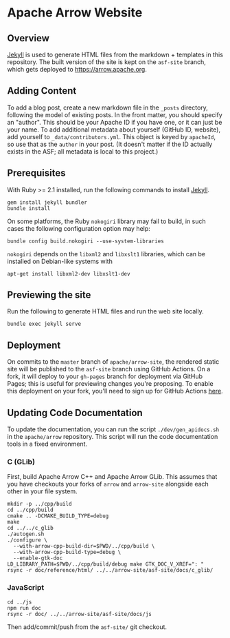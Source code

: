 <!---
  Licensed to the Apache Software Foundation (ASF) under one
  or more contributor license agreements.  See the NOTICE file
  distributed with this work for additional information
  regarding copyright ownership.  The ASF licenses this file
  to you under the Apache License, Version 2.0 (the
  "License"); you may not use this file except in compliance
  with the License.  You may obtain a copy of the License at

    http://www.apache.org/licenses/LICENSE-2.0

  Unless required by applicable law or agreed to in writing,
  software distributed under the License is distributed on an
  "AS IS" BASIS, WITHOUT WARRANTIES OR CONDITIONS OF ANY
  KIND, either express or implied.  See the License for the
  specific language governing permissions and limitations
  under the License.
-->

# Apache Arrow Website

## Overview

[Jekyll](https://jekyllrb.com/) is used to generate HTML files from the
markdown + templates in this repository. The built version of the site is kept
on the `asf-site` branch, which gets deployed to https://arrow.apache.org.

## Adding Content

To add a blog post, create a new markdown file in the `_posts` directory,
following the model of existing posts. In the front matter, you should specify
an "author". This should be your Apache ID if you have one, or it can just be
your name. To add additional metadata about yourself (GitHub ID, website), add
yourself to `_data/contributors.yml`. This object is keyed by `apacheId`, so
use that as the `author` in your post. (It doesn't matter if the ID actually
exists in the ASF; all metadata is local to this project.)

## Prerequisites

With Ruby >= 2.1 installed, run the following commands to install
[Jekyll](https://jekyllrb.com/).

```shell
gem install jekyll bundler
bundle install
```

On some platforms, the Ruby `nokogiri` library may fail to build, in
such cases the following configuration option may help:

```
bundle config build.nokogiri --use-system-libraries
```


`nokogiri` depends on the `libxml2` and `libxslt1` libraries, which can be
installed on Debian-like systems with

```
apt-get install libxml2-dev libxslt1-dev
```

## Previewing the site

Run the following to generate HTML files and run the web site locally.

```
bundle exec jekyll serve
```

## Deployment

On commits to the `master` branch of `apache/arrow-site`, the rendered static site will be published to the `asf-site` branch using GitHub Actions. On a fork, it will deploy to your `gh-pages` branch for deployment via GitHub Pages; this is useful for previewing changes you're proposing. To enable this deployment on your fork, you'll need to sign up for GitHub Actions [here](https://github.com/features/actions/signup).

## Updating Code Documentation

To update the documentation, you can run the script `./dev/gen_apidocs.sh` in
the `apache/arrow` repository. This script will run the code documentation
tools in a fixed environment.

### C (GLib)

First, build Apache Arrow C++ and Apache Arrow GLib. This assumes that you have checkouts your forks of `arrow` and `arrow-site` alongside each other in your file system.

```
mkdir -p ../cpp/build
cd ../cpp/build
cmake .. -DCMAKE_BUILD_TYPE=debug
make
cd ../../c_glib
./autogen.sh
./configure \
  --with-arrow-cpp-build-dir=$PWD/../cpp/build \
  --with-arrow-cpp-build-type=debug \
  --enable-gtk-doc
LD_LIBRARY_PATH=$PWD/../cpp/build/debug make GTK_DOC_V_XREF=": "
rsync -r doc/reference/html/ ../../arrow-site/asf-site/docs/c_glib/
```

### JavaScript

```
cd ../js
npm run doc
rsync -r doc/ ../../arrow-site/asf-site/docs/js
```

Then add/commit/push from the `asf-site/` git checkout.
